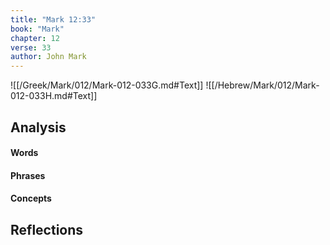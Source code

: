 ```yaml
---
title: "Mark 12:33"
book: "Mark"
chapter: 12
verse: 33
author: John Mark
---
```

![[/Greek/Mark/012/Mark-012-033G.md#Text]]
![[/Hebrew/Mark/012/Mark-012-033H.md#Text]]

## Analysis

#### Words

#### Phrases

#### Concepts

## Reflections
